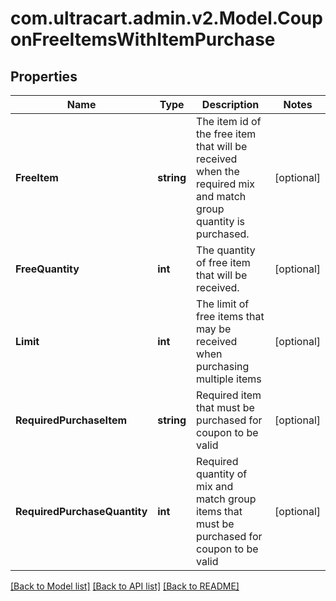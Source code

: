 
# com.ultracart.admin.v2.Model.CouponFreeItemsWithItemPurchase

## Properties

Name | Type | Description | Notes
------------ | ------------- | ------------- | -------------
**FreeItem** | **string** | The item id of the free item that will be received when the required mix and match group quantity is purchased. | [optional] 
**FreeQuantity** | **int** | The quantity of free item that will be received. | [optional] 
**Limit** | **int** | The limit of free items that may be received when purchasing multiple items | [optional] 
**RequiredPurchaseItem** | **string** | Required item that must be purchased for coupon to be valid | [optional] 
**RequiredPurchaseQuantity** | **int** | Required quantity of mix and match group items that must be purchased for coupon to be valid | [optional] 

[[Back to Model list]](../README.md#documentation-for-models)
[[Back to API list]](../README.md#documentation-for-api-endpoints)
[[Back to README]](../README.md)

